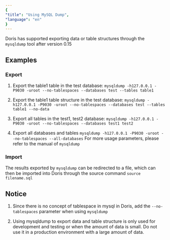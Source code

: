 ```yaml
---
{
"title": "Using MySQL Dump",
"language": "en"
}
---
```


Doris has supported exporting data or table structures through the `mysqldump` tool after version 0.15

## Examples

### Export

1. Export the table1 table in the test database: `mysqldump -h127.0.0.1 -P9030 -uroot --no-tablespaces --databases test --tables table1`

2. Export the table1 table structure in the test database: `mysqldump -h127.0.0.1 -P9030 -uroot --no-tablespaces --databases test --tables table1 --no-data`

3. Export all tables in the test1, test2 database: `mysqldump -h127.0.0.1 -P9030 -uroot --no-tablespaces --databases test1 test2`

4. Export all databases and tables `mysqldump -h127.0.0.1 -P9030 -uroot --no-tablespaces --all-databases`
For more usage parameters, please refer to the manual of `mysqldump`

### Import

The results exported by `mysqldump` can be redirected to a file, which can then be imported into Doris through the source command `source filename.sql`

## Notice

1. Since there is no concept of tablespace in mysql in Doris, add the `--no-tablespaces` parameter when using `mysqldump`

2. Using mysqldump to export data and table structure is only used for development and testing or when the amount of data is small. Do not use it in a production environment with a large amount of data.
